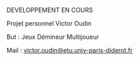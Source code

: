 DEVELOPPEMENT EN COURS

Projet personnel
Victor Oudin

But : Jeux Démineur Multijoueur

Mail : victor.oudin@etu.univ-paris-diderot.fr